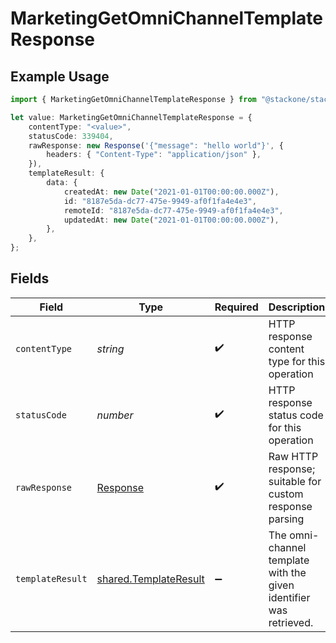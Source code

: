 # MarketingGetOmniChannelTemplateResponse

## Example Usage

```typescript
import { MarketingGetOmniChannelTemplateResponse } from "@stackone/stackone-client-ts/sdk/models/operations";

let value: MarketingGetOmniChannelTemplateResponse = {
    contentType: "<value>",
    statusCode: 339404,
    rawResponse: new Response('{"message": "hello world"}', {
        headers: { "Content-Type": "application/json" },
    }),
    templateResult: {
        data: {
            createdAt: new Date("2021-01-01T00:00:00.000Z"),
            id: "8187e5da-dc77-475e-9949-af0f1fa4e4e3",
            remoteId: "8187e5da-dc77-475e-9949-af0f1fa4e4e3",
            updatedAt: new Date("2021-01-01T00:00:00.000Z"),
        },
    },
};
```

## Fields

| Field                                                                 | Type                                                                  | Required                                                              | Description                                                           |
| --------------------------------------------------------------------- | --------------------------------------------------------------------- | --------------------------------------------------------------------- | --------------------------------------------------------------------- |
| `contentType`                                                         | *string*                                                              | :heavy_check_mark:                                                    | HTTP response content type for this operation                         |
| `statusCode`                                                          | *number*                                                              | :heavy_check_mark:                                                    | HTTP response status code for this operation                          |
| `rawResponse`                                                         | [Response](https://developer.mozilla.org/en-US/docs/Web/API/Response) | :heavy_check_mark:                                                    | Raw HTTP response; suitable for custom response parsing               |
| `templateResult`                                                      | [shared.TemplateResult](../../../sdk/models/shared/templateresult.md) | :heavy_minus_sign:                                                    | The omni-channel template with the given identifier was retrieved.    |